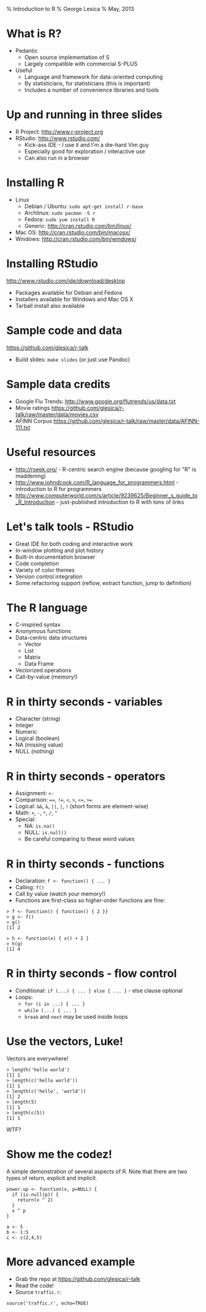 % Introduction to R
% George Lesica
% May, 2013

# What is R?

  * Pedantic
    * Open source implementation of S
    * Largely compatible with commercial S-PLUS
  * Useful
    * Language and framework for data-oriented computing
    * By statisticians, for statisticians (this is important)
    * Includes a number of convenience libraries and tools

# Up and running in three slides

  * R Project: <http://www.r-project.org>
  * RStudio: <http://www.rstudio.com/>
    * Kick-ass IDE - I use it and I'm a die-hard Vim guy
    * Especially good for exploration / interactive use
    * Can also run in a browser

# Installing R

  * Linux
    * Debian / Ubuntu: `sudo apt-get install r-base`
    * Archlinux: `sudo pacman -S r`
    * Fedora: `sudo yum install R`
    * Generic: <http://cran.rstudio.com/bin/linux/>
  * Mac OS: <http://cran.rstudio.com/bin/macosx/>
  * Windows: <http://cran.rstudio.com/bin/windows/>

# Installing RStudio

<http://www.rstudio.com/ide/download/desktop>

  * Packages available for Debian and Fedora
  * Installers available for Windows and Mac OS X
  * Tarball install also available

# Sample code and data

<https://github.com/glesica/r-talk>

  * Build slides: `make slides` (or just use Pandoc)

# Sample data credits

  * Google Flu Trends: <http://www.google.org/flutrends/us/data.txt>
  * Movie ratings
  <https://github.com/glesica/r-talk/raw/master/data/movies.csv>
  * AFINN Corpus
  <https://github.com/glesica/r-talk/raw/master/data/AFINN-111.txt>

# Useful resources

  * <http://rseek.org/> - R-centric search engine (because googling for "R" is
  maddening)
  * <http://www.johndcook.com/R_language_for_programmers.html> - introduction to
  R for programmers
  * <http://www.computerworld.com/s/article/9239625/Beginner_s_guide_to_R_Introduction> -
  just-published introduction to R with tons of links

# Let's talk tools - RStudio

  * Great IDE for both coding and interactive work
  * In-window plotting and plot history
  * Built-in documentation browser
  * Code completion
  * Variety of color themes
  * Version control integration
  * Some refactoring support (reflow, extract function, jump to definition)

# The R language

  * C-inspired syntax
  * Anonymous functions
  * Data-centric data structures
    * Vector
    * List
    * Matrix
    * Data Frame
  * Vectorized operations
  * Call-by-value (memory!)

# R in thirty seconds - variables

  * Character (string)
  * Integer
  * Numeric
  * Logical (boolean)
  * NA (missing value)
  * NULL (nothing)

# R in thirty seconds - operators

  * Assignment: `<-`
  * Comparison: `==`, `!=`, `<`, `>`, `<=`, `>=`
  * Logical: `&&`, `&`, `||`, `|`, `!` (short forms are element-wise)
  * Math: `+`, `-`, `*`, `/`, `^`
  * Special:
    * NA: `is.na()`
    * NULL: `is.null()`
    * Be careful comparing to these weird values

# R in thirty seconds - functions

  * Declaration: `f <- function() { ... }`
  * Calling: `f()`
  * Call by value (watch your memory!)
  * Functions are first-class so higher-order functions are fine:

```{.r}
> f <- function() { function() { 2 }}
> g <- f()
> g()
[1] 2

> h <- function(x) { x() + 2 }
> h(g)
[1] 4
```

# R in thirty seconds - flow control

  * Conditional: `if (...) { ... } else { ... }` - else clause optional
  * Loops:
    * `for (i in ...) { ... }`
    * `while (...) { ... }`
    * `break` and `next` may be used inside loops

# Use the vectors, Luke!

Vectors are everywhere!

```{.r}
> length('hello world')
[1] 1
> length(c('hello world'))
[1] 1
> length(c('hello', 'world'))
[1] 2
> length(5)
[1] 1
> length(c(5))
[1] 1
```

WTF?

# Show me the codez!

A simple demonstration of several aspects of R. Note that there are two types of
return, explicit and implicit.

```{.r}
power.up <- function(x, p=NULL) {
  if (is.null(p)) {
    return(x ^ 2)
  }
  x ^ p
}

a <- 5
b <- 1:5
c <- c(2,4,5)
```

# More advanced example

  * Grab the repo at <https://github.com/glesica/r-talk>
  * Read the code!
  * Source `traffic.r`:

```{.r}
source('traffic.r', echo=TRUE)
```
